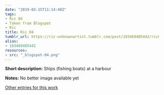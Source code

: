 ```yaml
---
date: "2019-03-15T11:14:40Z"
tags:
- Ric 04
- Taken from Blogspot
- Ric
title: Ric 04
tumblr_url: https://ric-unknownartist.tumblr.com/post/183469485442/ric04
alias:
- 183469485442
resources:
- src: "_blogspot-04.png"
---
```


**Short description:** Ships (fishing boats) at a harbour

**Notes:** No better image available yet

[Other entries for this work](/tags/Ric-04)
